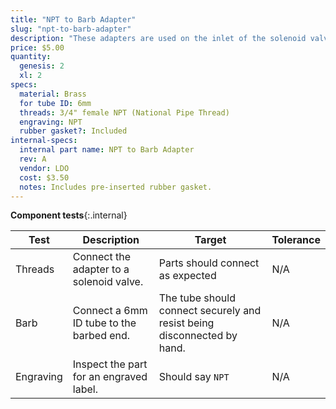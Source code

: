 ```yaml
---
title: "NPT to Barb Adapter"
slug: "npt-to-barb-adapter"
description: "These adapters are used on the inlet of the solenoid valve and the outlet of the pressure reducer."
price: $5.00
quantity:
  genesis: 2
  xl: 2
specs:
  material: Brass
  for tube ID: 6mm
  threads: 3/4" female NPT (National Pipe Thread)
  engraving: NPT
  rubber gasket?: Included
internal-specs:
  internal part name: NPT to Barb Adapter
  rev: A
  vendor: LDO
  cost: $3.50
  notes: Includes pre-inserted rubber gasket.
---
```


**Component tests**{:.internal}

|Test         |Description  |Target       |Tolerance    |
|-------------|-------------|-------------|-------------|
|Threads      |Connect the adapter to a solenoid valve.|Parts should connect as expected|N/A
|Barb         |Connect a 6mm ID tube to the barbed end.|The tube should connect securely and resist being disconnected by hand.|N/A
|Engraving    |Inspect the part for an engraved label.|Should say `NPT`|N/A